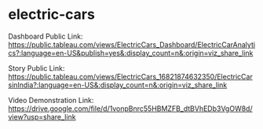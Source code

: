 # electric-cars


Dashboard Public Link: https://public.tableau.com/views/ElectricCars_Dashboard/ElectricCarAnalytics?:language=en-US&publish=yes&:display_count=n&:origin=viz_share_link

Story Public Link: https://public.tableau.com/views/ElectricCars_16821874632350/ElectricCarsinIndia?:language=en-US&:display_count=n&:origin=viz_share_link

Video Demonstration Link: https://drive.google.com/file/d/1vonpBnrc55HBMZFB_dtBVhEDb3VgOW8d/view?usp=share_link
